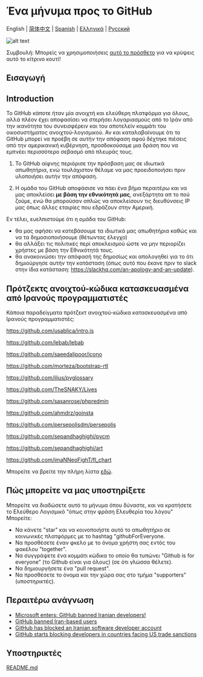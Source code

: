 # Ένα μήνυμα προς το GitHub

English | [简体中文](./README-CN.md) | [Spanish](./README-ES.md) | [Ελληνικά](./README-GR.md) | [Русский](./README-RU.md)

![alt text](./message.png)

Συμβουλή: Μπορείς να χρησιμοποιήσεις [αυτό το πρόσθετο](https://github.com/MohamadKh75/ShutHub) για να κρύψεις αυτό το κίτρινο κουτί!

## Εισαγωγή
## Introduction

Το GitHub κάποτε ήταν μία ανοιχτή και ελεύθερη πλατφόρμα για όλους, αλλά πλέον έχει αποφασίσει να στερήσει λογαριασμούς από το Ιράν από την ικανότητα του συνεισφέρειν και του αποτελείν κομμάτι του οικοσυστήματος ανοιχτού-λογισμικού. Αν και καταλαβαίνουμε ότι το GitHub μπορεί να προέβη σε αυτήν την απόφαση αφού δέχτηκε πιέσεις από την αμερικανική κυβέρνηση, προσδοκούσαμε μια δράση που να εμπνέει περισσότερο σεβασμό από πλευράς τους.

1) Το GitHub αίφνης περιόρισε την πρόσβαση μας σε ιδιωτικά απωθητήρια, ενώ τουλάχιστον θέλαμε να μας προειδοποιήσει πριν υλοποιήσει αυτήν την απόφαση.

2) Η ομάδα του GitHub αποφάσισε να πάει ένα βήμα περαιτέρω και να μας αποκλείσει **με βάση την εθνικότητά μας**, ανεξάρτητα απ το πού ζούμε, ενώ θα μπορούσαν απλώς να αποκλείσουν τις διευθύνσεις IP μας όπως άλλες εταιρίες που εδράζουν στην Αμερική.

Εν τέλει, ευελπιστούμε ότι η ομάδα του GitHub:
- θα μας αφήσει να κατεβάσουμε τα ιδιωτικά μας απωθητήρια καθώς και να τα δημοσιοποιήσουμε (θέτωντας έλεγχο)
- θα αλλάξει τις πολιτικές περί αποκλεισμού ώστε να μην περιορίζει χρήστες με βάση την Εθνικότητά τους.
- θα ανακοινώσει την απόφασή της δημοσίως και απολογηθεί για το ότι δημιούργησε αυτήν την κατάσταση (όπως αυτό που έκανε πριν το slack στην ίδια κατάσταση: https://slackhq.com/an-apology-and-an-update).

## Πρότζεκτς ανοιχτού-κώδικα κατασκευασμένα από Ιρανούς προγραμματιστές

Κάποια παραδείγματα πρότζεκτ ανοιχτού-κώδικα κατασκευασμένα από Ιρανούς προγραμματιστές:

https://github.com/usablica/intro.js

https://github.com/lebab/lebab

https://github.com/saeedalipoor/icono

https://github.com/morteza/bootstrap-rtl

https://github.com/ilius/pyglossary

https://github.com/TheSNAKY/Lives

https://github.com/sasanrose/phpredmin

https://github.com/ahmdrz/goinsta

https://github.com/persepolisdm/persepolis

https://github.com/sepandhaghighi/pycm

https://github.com/sepandhaghighi/art

https://github.com/imaNNeoFighT/fl_chart

Μπορείτε να βρείτε την πλήρη λίστα [εδώ](https://github.com/mohebifar/made-in-iran).

## Πώς μπορείτε να μας υποστηρίξετε

Μπορείτε να διαδώσετε αυτό το μήνυμα όπου δύναστε, και να κρατήσετε το Ελεύθερο Λογισμικό "όπως στην φράση Ελευθερία του λόγου"
Μπορείτε:

- Να κάνετε "star" και να κοινοποιήστε αυτό το απωθητήριο σε κοινωνικές πλατφόρμες με το hashtag "githubForEveryone.
- Να προσθέσετε έναν φκελο με το όνομα χρήστη σας εντός του φακέλου "together".
- Να συγγράψετε ένα κομμάτι κώδικα το οποίο θα τυπώνει "Github is for everyone" (το Github είναι για όλους) (σε ότι γλώσσα θέλετε).
- Να δημιουργήσετε ένα "pull request".
- Να προσθέσετε το όνομα και την χώρα σας στο τμήμα "supporters" (υποστηρικτές).

## Περαιτέρω ανάγνωση
  - [Microsoft enters: GitHub banned Iranian developers!](https://medium.com/@d.aliyamini/microsoft-enters-github-banned-iranian-developers-843f7c60a146)
  - [GitHub banned Iran-based users](https://financialtribune.com/articles/sci-tech/99111/github-bans-iran-based-users)
  - [GitHub has blocked an Iranian software developer account](https://hub.packtpub.com/github-has-blocked-an-iranian-software-developers-account)
  - [GitHub starts blocking developers in countries facing US trade sanctions](https://www.zdnet.com/article/github-starts-blocking-developers-in-countries-facing-us-trade-sanctions)

## Υποστηρικτές

 [README.md](README.md#supporters)
